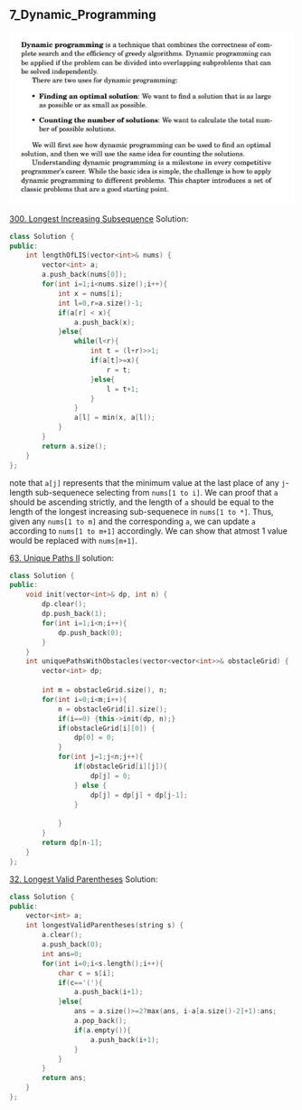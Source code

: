 ## 7_Dynamic_Programming

![](../__doc__/7_1.jpg)

[300. Longest Increasing Subsequence](https://leetcode.com/problems/longest-increasing-subsequence/description/)
Solution:
```c++
class Solution {
public:
    int lengthOfLIS(vector<int>& nums) {
        vector<int> a;
        a.push_back(nums[0]);
        for(int i=1;i<nums.size();i++){
            int x = nums[i];
            int l=0,r=a.size()-1;
            if(a[r] < x){
                a.push_back(x);
            }else{
                while(l<r){
                    int t = (l+r)>>1;
                    if(a[t]>=x){
                        r = t;
                    }else{
                        l = t+1;
                    }
                }
                a[l] = min(x, a[l]);
            }
        }
        return a.size();
    }
};
```
note that `a[j]` represents that the minimum value at the last place of any `j`-length sub-sequenece selecting from `nums[1 to i]`. We can proof that `a` should be ascending strictly, and the length of `a` should be equal to the length of the longest increasing sub-sequenece in `nums[1 to *]`. Thus, given any `nums[1 to m]` and the corresponding `a`, we can update `a` according to `nums[1 to m+1]` accordingly. We can show that atmost 1 value would be replaced with `nums[m+1]`.


[63. Unique Paths II](https://leetcode.com/problems/unique-paths-ii/) solution:
```c++
class Solution {
public:
    void init(vector<int>& dp, int n) {
        dp.clear();
        dp.push_back(1);
        for(int i=1;i<n;i++){
            dp.push_back(0);
        }
    }
    int uniquePathsWithObstacles(vector<vector<int>>& obstacleGrid) {
        vector<int> dp;

        int m = obstacleGrid.size(), n;
        for(int i=0;i<m;i++){
            n = obstacleGrid[i].size();
            if(i==0) {this->init(dp, n);}
            if(obstacleGrid[i][0]) {
                dp[0] = 0;
            }
            for(int j=1;j<n;j++){
                if(obstacleGrid[i][j]){
                    dp[j] = 0;
                } else {
                    dp[j] = dp[j] + dp[j-1];
                }
                
            }
        }
        return dp[n-1];
    }
};
```

[32. Longest Valid Parentheses](https://leetcode.com/problems/longest-valid-parentheses/description/) Solution:
```c++
class Solution {
public:
    vector<int> a;
    int longestValidParentheses(string s) {
        a.clear();
        a.push_back(0);
        int ans=0;
        for(int i=0;i<s.length();i++){
            char c = s[i];
            if(c=='('){
                a.push_back(i+1);
            }else{
                ans = a.size()>=2?max(ans, i-a[a.size()-2]+1):ans;
                a.pop_back();
                if(a.empty()){
                    a.push_back(i+1);
                }
            }
        }
        return ans;
    }
};
```
